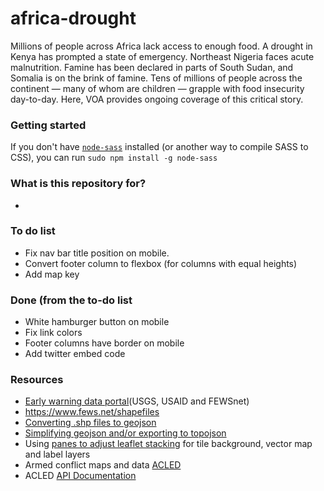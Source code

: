 # africa-drought #

Millions of people across Africa lack access to enough food. A drought in Kenya has prompted a state of emergency. Northeast Nigeria faces acute malnutrition. Famine has been declared in parts of South Sudan, and Somalia is on the brink of famine. Tens of millions of people across the continent ― many of whom are children ― grapple with food insecurity day-to-day. Here, VOA provides ongoing coverage of this critical story.

### Getting started ###

If you don't have [`node-sass`](https://www.npmjs.com/package/node-sass) installed (or another way to compile SASS to CSS), you can run `sudo npm install -g node-sass`


### What is this repository for? ###

* 

### To do list ###

* Fix nav bar title position on mobile.
* Convert footer column to flexbox (for columns with equal heights)
* Add map key


### Done (from the to-do list ###

* White hamburger button on mobile
* Fix link colors
* Footer columns have border on mobile
* Add twitter embed code


### Resources ###

* [Early warning data portal](https://earlywarning.usgs.gov/fews/search/Africa/East%20Africa)(USGS, USAID and FEWSnet)
* https://www.fews.net/shapefiles
* [Converting .shp files to geojson](https://gist.github.com/YKCzoli/b7f5ff0e0f641faba0f47fa5d16c4d8d)
* [Simplifying geojson and/or exporting to topojson](http://mapshaper.org/)
* Using [panes to adjust leaflet stacking](http://leafletjs.com/examples/map-panes/) for tile background, vector map and label layers
* Armed conflict maps and data [ACLED](http://www.acleddata.com/data/)
* ACLED [API Documentation](http://www.acleddata.com/wp-content/uploads/2017/03/API-User-Guide_March-2017.pdf)
